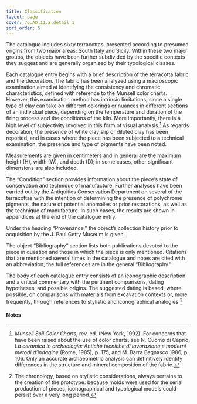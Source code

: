 ```yaml
---
title: Classification
layout: page
cover: 76.AD.11.2.detail_1
sort_order: 5
---
```


The catalogue includes sixty terracottas, presented according to
presumed origins from two major areas: South Italy and Sicily. Within
these two major groups, the objects have been further subdivided by the
specific contexts they suggest and are generally organized by their
typological classes.

Each catalogue entry begins with a brief description of the terracotta
fabric and the decoration. The fabric has been analyzed using a
macroscopic examination aimed at identifying the consistency and
chromatic characteristics, defined with reference to the Munsell color
charts. However, this examination method has intrinsic limitations,
since a single type of clay can take on different colorings or nuances
in different sections of an individual piece, depending on the
temperature and duration of the firing process and the conditions of the
kiln. More importantly, there is a high level of subjectivity involved
in this form of visual analysis.[^1] As regards decoration, the presence
of white clay slip or diluted clay has been reported, and in cases where
the piece has been subjected to a technical examination, the presence
and type of pigments have been noted.

Measurements are given in centimeters and in general are the maximum
height (H), width (W), and depth (D); in some cases, other significant
dimensions are also included.

The “Condition” section provides information about the piece’s state of
conservation and technique of manufacture. Further analyses have been
carried out by the Antiquities Conservation Department on several of the
terracottas with the intention of determining the presence of polychrome
pigments, the nature of potential anomalies or prior restorations, as
well as the technique of manufacture. In such cases, the results are
shown in appendices at the end of the catalogue entry.

Under the heading “Provenance,” the object’s collection history prior to
acquisition by the J. Paul Getty Museum is given.

The object “Bibliography” section lists both publications devoted to the
piece in question and those in which the piece is only mentioned.
Citations that are mentioned several times in the catalogue and notes
are cited with an abbreviation; the full references are in the general
“Bibliography.”

The body of each catalogue entry consists of an iconographic description
and a critical commentary with the pertinent comparisons, dating
hypotheses, and possible origins. The suggested dating is based, where
possible, on comparisons with materials from excavation contexts or,
more frequently, through references to stylistic and iconographical
analogies.[^2]

#### Notes

[^1]: *Munsell Soil Color Charts*, rev. ed. (New York, 1992). For
    concerns that have been raised about the use of color charts, see N.
    Cuomo di Caprio, *La ceramica in archeologia: Antiche tecniche di
    lavorazione e moderni metodi d’indagine* (Rome, 1985), p. 175, and
    M. <span class="smcaps">Barra Bagnasco</span>
    1986, p. 106. Only an accurate archaeometric analysis can
    definitively identify differences in the structure and mineral
    composition of the fabric.

[^2]: The chronology, based on stylistic considerations, always pertains
    to the creation of the prototype: because molds were used for the
    serial production of pieces, iconographical and typological models
    could persist over a very long period.
